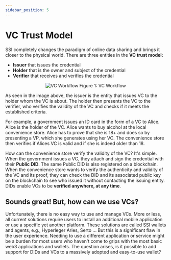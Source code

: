 ```yaml
---
sidebar_position: 5
---
```


# VC Trust Model

SSI completely changes the paradigm of online data sharing and brings it closer to the physical world. There are three entities in the **VC trust model:**

- **Issuer** that issues the credential
- **Holder** that is the owner and subject of the credential
- **Verifier** that receives and verifies the credential

<center>

![VC Workflow](https://i.imgur.com/YjGAqsE.png) Figure 1: VC Workflow

</center>

As seen in the image above, the issuer is the entity that issues VC to the holder whom the VC is about. The holder then presents the VC to the verifier, who verifies the validity of the VC and checks if it meets the established criteria.

For example, a government issues an ID card in the form of a VC to Alice. Alice is the holder of the VC. Alice wants to buy alcohol at the local convenience store. Alice has to prove that she is 18+ and does so by presenting a VP, which she generates using her VC. The convenience store then verifies if Alices VC is valid and if she is indeed older than 18.

How can the convenience store verify the validity of the VC? It's simple. When the government issues a VC, they attach and sign the credential with their **Public DID**. The same Public DID is also registered on a blockchain. When the convenience store wants to verify the authenticity and validity of the VC and its proof, they can check the DID and its associated public key on the blockchain to see who issued it without contacting the issuing entity. DIDs enable VCs to be **verified anywhere, at any time**.

## Sounds great! But, how can we use VCs?

Unfortunately, there is no easy way to use and manage VCs. More or less, all current solutions require users to install an additional mobile application or use a specific yet another platform. These solutions are called SSI wallets and agents, e.g., Hyperleger Aries, Serto ... But this is a significant flaw in the user experience. Needing to use a different application or service might be a burden for most users who haven't come to grips with the most basic web3 applications and wallets. The question arises, is it possible to add support for DIDs and VCs to a massively adopted and easy-to-use wallet?
